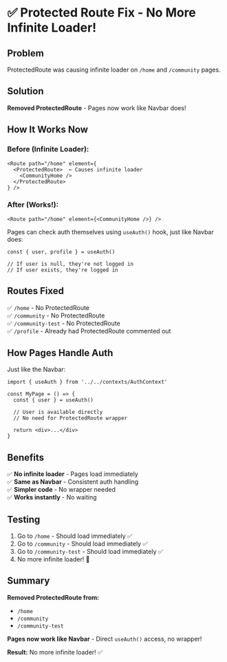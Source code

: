 # ✅ Protected Route Fix - No More Infinite Loader!

## Problem
ProtectedRoute was causing infinite loader on `/home` and `/community` pages.

## Solution
**Removed ProtectedRoute** - Pages now work like Navbar does!

## How It Works Now

### Before (Infinite Loader):
```tsx
<Route path="/home" element={
  <ProtectedRoute>  ← Causes infinite loader
    <CommunityHome />
  </ProtectedRoute>
} />
```

### After (Works!):
```tsx
<Route path="/home" element={<CommunityHome />} />
```

Pages can check auth themselves using `useAuth()` hook, just like Navbar does:

```tsx
const { user, profile } = useAuth()

// If user is null, they're not logged in
// If user exists, they're logged in
```

## Routes Fixed

✅ `/home` - No ProtectedRoute  
✅ `/community` - No ProtectedRoute  
✅ `/community-test` - No ProtectedRoute  
✅ `/profile` - Already had ProtectedRoute commented out  

## How Pages Handle Auth

Just like the Navbar:

```tsx
import { useAuth } from '../../contexts/AuthContext'

const MyPage = () => {
  const { user } = useAuth()
  
  // User is available directly
  // No need for ProtectedRoute wrapper
  
  return <div>...</div>
}
```

## Benefits

✅ **No infinite loader** - Pages load immediately  
✅ **Same as Navbar** - Consistent auth handling  
✅ **Simpler code** - No wrapper needed  
✅ **Works instantly** - No waiting  

## Testing

1. Go to `/home` - Should load immediately ✅
2. Go to `/community` - Should load immediately ✅
3. Go to `/community-test` - Should load immediately ✅
4. No more infinite loader! 🎉

## Summary

**Removed ProtectedRoute from:**
- `/home`
- `/community`
- `/community-test`

**Pages now work like Navbar** - Direct `useAuth()` access, no wrapper!

**Result:** No more infinite loader! ✅
